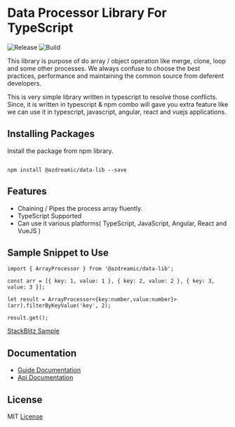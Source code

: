 # Data Processor Library For TypeScript

![Release](https://github.com/azdreamic/data-lib/workflows/Release%20Build/badge.svg)
![Build](https://github.com/azdreamic/data-lib/workflows/Development%20Build/badge.svg)

This library is purpose of do array / object operation like merge, clone, loop and some other processes. We always confuse to choose the best practices, performance and maintaining the common source from deferent developers.

This is very simple library written in typescript to resolve those conflicts. Since, it is written in typescript & npm combo will gave you extra feature like we can use it in typescript, javascript, angular, react and vuejs applications.

## Installing Packages

Install the package from npm library.

```

npm install @azdreamic/data-lib --save

```

## Features

- Chaining / Pipes the process array fluently.
- TypeScript Supported
- Can use it various platforms( TypeScript, JavaScript, Angular, React and VueJS )

## Sample Snippet to Use

```
import { ArrayProcessor } from '@azdreamic/data-lib';

const arr = [{ key: 1, value: 1 }, { key: 2, value: 2 }, { key: 3, value: 3 }];

let result = ArrayProcessor<{key:number,value:number}>(arr).filterByKeyValue('key', 2);

result.get();

```

[StackBlitz Sample](https://stackblitz.com/edit/angular-xtzbrd)

## Documentation

- [Guide Documentation](https://sridharsathasivam.github.io/data-lib/)
- [Api Documentation](https://sridharsathasivam.github.io/data-lib/api)

## License

MIT [License](license)
